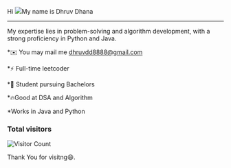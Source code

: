 Hi ![](https://user-images.githubusercontent.com/18350557/176309783-0785949b-9127-417c-8b55-ab5a4333674e.gif)My name is Dhruv Dhana

-------------------------------
My expertise lies in problem-solving and algorithm development, with a strong proficiency in Python and Java. 

*✉️ You may mail me [dhruvdd8888@gmail.com](mailto:dhruvdd8888@gmail.com)
  
*⚡ Full-time leetcoder

*🌱 Student pursuing Bachelors

*🔥Good at DSA and Algorithm 

*Works in Java and Python


### Total visitors

![Visitor Count](https://profile-counter.glitch.me/dhruvdd8888/count.svg)

Thank You for visitng😄.
